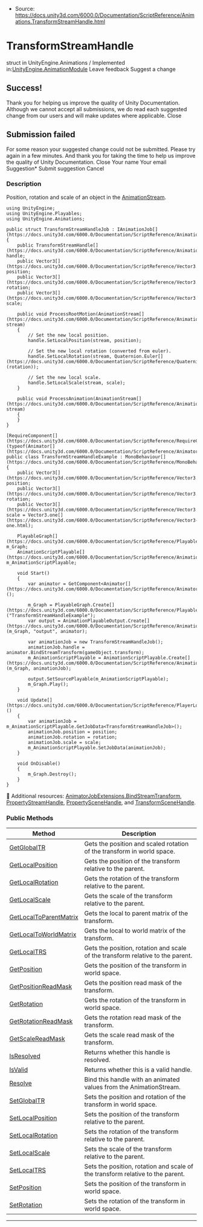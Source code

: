 * Source: https://docs.unity3d.com/6000.0/Documentation/ScriptReference/Animations.TransformStreamHandle.html

# TransformStreamHandle
struct in UnityEngine.Animations
/
Implemented in:[UnityEngine.AnimationModule](https://docs.unity3d.com/6000.0/Documentation/ScriptReference/UnityEngine.AnimationModule.html)
Leave feedback
Suggest a change
## Success!
Thank you for helping us improve the quality of Unity Documentation. Although we cannot accept all submissions, we do read each suggested change from our users and will make updates where applicable.
Close
## Submission failed
For some reason your suggested change could not be submitted. Please <a>try again</a> in a few minutes. And thank you for taking the time to help us improve the quality of Unity Documentation.
Close
Your name Your email Suggestion* Submit suggestion
Cancel
### Description
Position, rotation and scale of an object in the [AnimationStream](https://docs.unity3d.com/6000.0/Documentation/ScriptReference/Animations.AnimationStream.html).
```
using UnityEngine;
using UnityEngine.Playables;
using UnityEngine.Animations;  
  
public struct TransformStreamHandleJob : IAnimationJob[](https://docs.unity3d.com/6000.0/Documentation/ScriptReference/Animations.IAnimationJob.html)
{
    public TransformStreamHandle[](https://docs.unity3d.com/6000.0/Documentation/ScriptReference/Animations.TransformStreamHandle.html) handle;
    public Vector3[](https://docs.unity3d.com/6000.0/Documentation/ScriptReference/Vector3.html) position;
    public Vector3[](https://docs.unity3d.com/6000.0/Documentation/ScriptReference/Vector3.html) rotation;
    public Vector3[](https://docs.unity3d.com/6000.0/Documentation/ScriptReference/Vector3.html) scale;  
  
    public void ProcessRootMotion(AnimationStream[](https://docs.unity3d.com/6000.0/Documentation/ScriptReference/Animations.AnimationStream.html) stream)
    {
        // Set the new local position.
        handle.SetLocalPosition(stream, position);  
  
        // Set the new local rotation (converted from euler).
        handle.SetLocalRotation(stream, Quaternion.Euler[](https://docs.unity3d.com/6000.0/Documentation/ScriptReference/Quaternion.Euler.html)(rotation));  
  
        // Set the new local scale.
        handle.SetLocalScale(stream, scale);
    }  
  
    public void ProcessAnimation(AnimationStream[](https://docs.unity3d.com/6000.0/Documentation/ScriptReference/Animations.AnimationStream.html) stream)
    {
    }
}  
  
[RequireComponent[](https://docs.unity3d.com/6000.0/Documentation/ScriptReference/RequireComponent.html)(typeof(Animator[](https://docs.unity3d.com/6000.0/Documentation/ScriptReference/Animator.html)))]
public class TransformStreamHandleExample : MonoBehaviour[](https://docs.unity3d.com/6000.0/Documentation/ScriptReference/MonoBehaviour.html)
{
    public Vector3[](https://docs.unity3d.com/6000.0/Documentation/ScriptReference/Vector3.html) position;
    public Vector3[](https://docs.unity3d.com/6000.0/Documentation/ScriptReference/Vector3.html) rotation;
    public Vector3[](https://docs.unity3d.com/6000.0/Documentation/ScriptReference/Vector3.html) scale = Vector3.one[](https://docs.unity3d.com/6000.0/Documentation/ScriptReference/Vector3-one.html);  
  
    PlayableGraph[](https://docs.unity3d.com/6000.0/Documentation/ScriptReference/Playables.PlayableGraph.html) m_Graph;
    AnimationScriptPlayable[](https://docs.unity3d.com/6000.0/Documentation/ScriptReference/Animations.AnimationScriptPlayable.html) m_AnimationScriptPlayable;  
  
    void Start()
    {
        var animator = GetComponent<Animator[](https://docs.unity3d.com/6000.0/Documentation/ScriptReference/Animator.html)>();  
  
        m_Graph = PlayableGraph.Create[](https://docs.unity3d.com/6000.0/Documentation/ScriptReference/Playables.PlayableGraph.Create.html)("TransformStreamHandleExample");
        var output = AnimationPlayableOutput.Create[](https://docs.unity3d.com/6000.0/Documentation/ScriptReference/Animations.AnimationPlayableOutput.Create.html)(m_Graph, "output", animator);  
  
        var animationJob = new TransformStreamHandleJob();
        animationJob.handle = animator.BindStreamTransform(gameObject.transform);
        m_AnimationScriptPlayable = AnimationScriptPlayable.Create[](https://docs.unity3d.com/6000.0/Documentation/ScriptReference/Animations.AnimationScriptPlayable.Create.html)(m_Graph, animationJob);  
  
        output.SetSourcePlayable(m_AnimationScriptPlayable);
        m_Graph.Play();
    }  
  
    void Update[](https://docs.unity3d.com/6000.0/Documentation/ScriptReference/PlayerLoop.Update.html)()
    {
        var animationJob = m_AnimationScriptPlayable.GetJobData<TransformStreamHandleJob>();
        animationJob.position = position;
        animationJob.rotation = rotation;
        animationJob.scale = scale;
        m_AnimationScriptPlayable.SetJobData(animationJob);
    }  
  
    void OnDisable()
    {
        m_Graph.Destroy();
    }
}

```

Additional resources: [AnimatorJobExtensions.BindStreamTransform](https://docs.unity3d.com/6000.0/Documentation/ScriptReference/Animations.AnimatorJobExtensions.BindStreamTransform.html), [PropertyStreamHandle](https://docs.unity3d.com/6000.0/Documentation/ScriptReference/Animations.PropertyStreamHandle.html), [PropertySceneHandle](https://docs.unity3d.com/6000.0/Documentation/ScriptReference/Animations.PropertySceneHandle.html), and [TransformSceneHandle](https://docs.unity3d.com/6000.0/Documentation/ScriptReference/Animations.TransformSceneHandle.html).
### Public Methods
Method | Description  
---|---  
[GetGlobalTR](https://docs.unity3d.com/6000.0/Documentation/ScriptReference/Animations.TransformStreamHandle.GetGlobalTR.html) | Gets the position and scaled rotation of the transform in world space.  
[GetLocalPosition](https://docs.unity3d.com/6000.0/Documentation/ScriptReference/Animations.TransformStreamHandle.GetLocalPosition.html) | Gets the position of the transform relative to the parent.  
[GetLocalRotation](https://docs.unity3d.com/6000.0/Documentation/ScriptReference/Animations.TransformStreamHandle.GetLocalRotation.html) | Gets the rotation of the transform relative to the parent.  
[GetLocalScale](https://docs.unity3d.com/6000.0/Documentation/ScriptReference/Animations.TransformStreamHandle.GetLocalScale.html) | Gets the scale of the transform relative to the parent.  
[GetLocalToParentMatrix](https://docs.unity3d.com/6000.0/Documentation/ScriptReference/Animations.TransformStreamHandle.GetLocalToParentMatrix.html) | Gets the local to parent matrix of the transform.  
[GetLocalToWorldMatrix](https://docs.unity3d.com/6000.0/Documentation/ScriptReference/Animations.TransformStreamHandle.GetLocalToWorldMatrix.html) | Gets the local to world matrix of the transform.  
[GetLocalTRS](https://docs.unity3d.com/6000.0/Documentation/ScriptReference/Animations.TransformStreamHandle.GetLocalTRS.html) | Gets the position, rotation and scale of the transform relative to the parent.  
[GetPosition](https://docs.unity3d.com/6000.0/Documentation/ScriptReference/Animations.TransformStreamHandle.GetPosition.html) | Gets the position of the transform in world space.  
[GetPositionReadMask](https://docs.unity3d.com/6000.0/Documentation/ScriptReference/Animations.TransformStreamHandle.GetPositionReadMask.html) | Gets the position read mask of the transform.  
[GetRotation](https://docs.unity3d.com/6000.0/Documentation/ScriptReference/Animations.TransformStreamHandle.GetRotation.html) | Gets the rotation of the transform in world space.  
[GetRotationReadMask](https://docs.unity3d.com/6000.0/Documentation/ScriptReference/Animations.TransformStreamHandle.GetRotationReadMask.html) | Gets the rotation read mask of the transform.  
[GetScaleReadMask](https://docs.unity3d.com/6000.0/Documentation/ScriptReference/Animations.TransformStreamHandle.GetScaleReadMask.html) | Gets the scale read mask of the transform.  
[IsResolved](https://docs.unity3d.com/6000.0/Documentation/ScriptReference/Animations.TransformStreamHandle.IsResolved.html) | Returns whether this handle is resolved.  
[IsValid](https://docs.unity3d.com/6000.0/Documentation/ScriptReference/Animations.TransformStreamHandle.IsValid.html) | Returns whether this is a valid handle.  
[Resolve](https://docs.unity3d.com/6000.0/Documentation/ScriptReference/Animations.TransformStreamHandle.Resolve.html) | Bind this handle with an animated values from the AnimationStream.  
[SetGlobalTR](https://docs.unity3d.com/6000.0/Documentation/ScriptReference/Animations.TransformStreamHandle.SetGlobalTR.html) | Sets the position and rotation of the transform in world space.  
[SetLocalPosition](https://docs.unity3d.com/6000.0/Documentation/ScriptReference/Animations.TransformStreamHandle.SetLocalPosition.html) | Sets the position of the transform relative to the parent.  
[SetLocalRotation](https://docs.unity3d.com/6000.0/Documentation/ScriptReference/Animations.TransformStreamHandle.SetLocalRotation.html) | Sets the rotation of the transform relative to the parent.  
[SetLocalScale](https://docs.unity3d.com/6000.0/Documentation/ScriptReference/Animations.TransformStreamHandle.SetLocalScale.html) | Sets the scale of the transform relative to the parent.  
[SetLocalTRS](https://docs.unity3d.com/6000.0/Documentation/ScriptReference/Animations.TransformStreamHandle.SetLocalTRS.html) | Sets the position, rotation and scale of the transform relative to the parent.  
[SetPosition](https://docs.unity3d.com/6000.0/Documentation/ScriptReference/Animations.TransformStreamHandle.SetPosition.html) | Sets the position of the transform in world space.  
[SetRotation](https://docs.unity3d.com/6000.0/Documentation/ScriptReference/Animations.TransformStreamHandle.SetRotation.html) | Sets the rotation of the transform in world space.  
* * *
